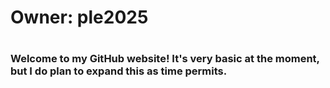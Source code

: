 # Owner: ple2025
#
#
#
### Welcome to my GitHub website! It's very basic at the moment, but I do plan to expand this as time permits.
